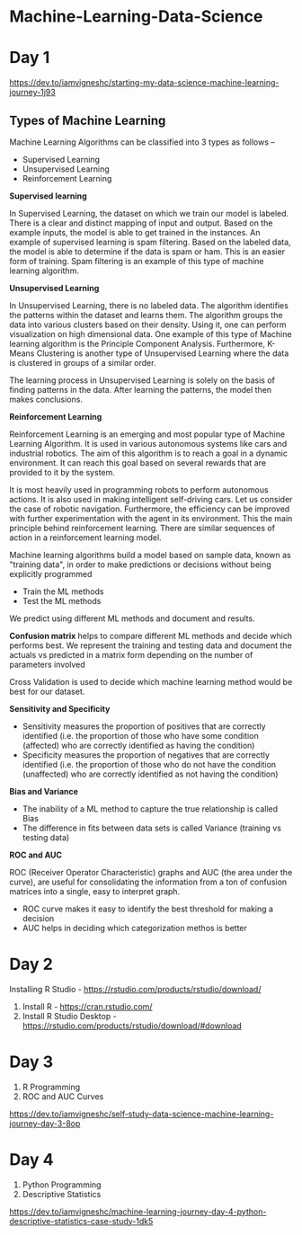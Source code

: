 # Machine-Learning-Data-Science

# Day 1

https://dev.to/iamvigneshc/starting-my-data-science-machine-learning-journey-1j93


## Types of Machine Learning

Machine Learning Algorithms can be classified into 3 types as follows –

- Supervised Learning
- Unsupervised Learning
- Reinforcement Learning

__Supervised learning__

In Supervised Learning, the dataset on which we train our model is labeled. There is a clear and distinct mapping of input and output. Based on the example inputs, the model is able to get trained in the instances. An example of supervised learning is spam filtering. Based on the labeled data, the model is able to determine if the data is spam or ham. This is an easier form of training. Spam filtering is an example of this type of machine learning algorithm.

__Unsupervised Learning__

In Unsupervised Learning, there is no labeled data. The algorithm identifies the patterns within the dataset and learns them. The algorithm groups the data into various clusters based on their density. Using it, one can perform visualization on high dimensional data. One example of this type of Machine learning algorithm is the Principle Component Analysis. Furthermore, K-Means Clustering is another type of Unsupervised Learning where the data is clustered in groups of a similar order.

The learning process in Unsupervised Learning is solely on the basis of finding patterns in the data. After learning the patterns, the model then makes conclusions.

__Reinforcement Learning__

Reinforcement Learning is an emerging and most popular type of Machine Learning Algorithm. It is used in various autonomous systems like cars and industrial robotics. The aim of this algorithm is to reach a goal in a dynamic environment. It can reach this goal based on several rewards that are provided to it by the system.

It is most heavily used in programming robots to perform autonomous actions. It is also used in making intelligent self-driving cars. Let us consider the case of robotic navigation. Furthermore, the efficiency can be improved with further experimentation with the agent in its environment. This the main principle behind reinforcement learning. There are similar sequences of action in a reinforcement learning model.

Machine learning algorithms build a model based on sample data, known as "training data", in order to make predictions or decisions without being explicitly programmed

- Train the ML methods
- Test the ML methods

We predict using different ML methods and document and results.


__Confusion matrix__ helps to compare different ML methods and decide which performs best. We represent the training and testing data and document the actuals vs predicted in a matrix form depending on the number of parameters involved

Cross Validation is used to decide which machine learning method would be best for our dataset.

__Sensitivity and Specificity__

- Sensitivity measures the proportion of positives that are correctly identified (i.e. the proportion of those who have some condition (affected) who are correctly identified as having the condition)
- Specificity measures the proportion of negatives that are correctly identified (i.e. the proportion of those who do not have the condition (unaffected) who are correctly identified as not having the condition)

__Bias and Variance__

- The inability of a ML method to capture the true relationship is called Bias
- The difference in fits between data sets is called Variance (training vs testing data)

__ROC and AUC__

ROC (Receiver Operator Characteristic) graphs and AUC (the area under the curve), are useful for consolidating the information from a ton of confusion matrices into a single, easy to interpret graph.

- ROC curve makes it easy to identify the best threshold for making a decision
- AUC helps in deciding which categorization methos is better


# Day 2

Installing R Studio - https://rstudio.com/products/rstudio/download/

1. Install R - https://cran.rstudio.com/
2. Install R Studio Desktop - https://rstudio.com/products/rstudio/download/#download


# Day 3

1. R Programming
2. ROC and AUC Curves

https://dev.to/iamvigneshc/self-study-data-science-machine-learning-journey-day-3-8op


# Day 4

1. Python Programming
2. Descriptive Statistics

https://dev.to/iamvigneshc/machine-learning-journey-day-4-python-descriptive-statistics-case-study-1dk5


